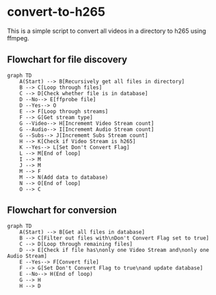 # convert-to-h265

This is a simple script to convert all videos in a directory to h265 using ffmpeg.

## Flowchart for file discovery

```mermaid
graph TD
    A(Start) --> B[Recursively get all files in directory]
    B --> C[Loop through files]
    C --> D[Check whether file is in database]
    D --No--> E[ffprobe file]
    D --Yes--> O
    E --> F[Loop through streams]
    F --> G[Get stream type]
    G --Video--> H[Incrememt Video Stream count]
    G --Audio--> I[Incrememt Audio Stream count]
    G --Subs--> J[Incrememt Subs Stream count]
    H --> K[Check if Video Stream is h265]
    K --Yes--> L[Set Don't Convert Flag]
    L --> M[End of loop]
    I --> M
    J --> M
    M --> F
    M --> N(Add data to database)
    N --> O[End of loop]
    O --> C
```

## Flowchart for conversion

```mermaid
graph TD
    A(Start) --> B[Get all files in database]
    B --> C[Filter out files with\nDon't Convert Flag set to true]
    C --> D[Loop through remaining files]
    D --> E[Check if file has\nonly one Video Stream and\nonly one Audio Stream]
    E --Yes--> F[Convert file]
    F --> G[Set Don't Convert Flag to true\nand update database]
    E --No--> H(End of loop)
    G --> H
    H --> D
```
